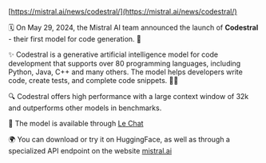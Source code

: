 <!--
date: 2024-06-01T16:36:09
-->

[https://mistral.ai/news/codestral/](https://mistral.ai/news/codestral/) 

🗓 On May 29, 2024, the Mistral AI team announced the launch of **Codestral**  - their first model for code generation. 🤖

✨ Codestral is a generative artificial intelligence model for code development that supports over 80 programming languages, including Python, Java, C++ and many others. The model helps developers write code, create tests, and complete code snippets. 🧑‍💻

🔍 Codestral offers high performance with a large context window of 32k and outperforms other models in benchmarks.

💬 The model is available through [Le Chat](https://chat.mistral.ai/chat) 

🌍 You can download or try it on HuggingFace, as well as through a specialized API endpoint on the website [mistral.ai](mistral.ai)